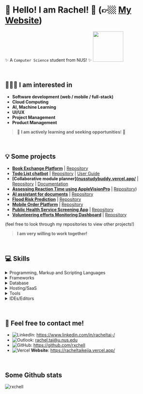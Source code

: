 # 👋 Hello! I am Rachel! 🤩 (👉🏼 [My Website](https://racheltaikejia.vercel.app/))
✨ A `Computer Science` student from NUS! ✨  <img src="https://media.giphy.com/media/kz6cm1kKle2MYkHtJF/giphy.gif" width="100"> 

<p>&nbsp;</p>

## 👩🏻‍💻 I am interested in 
- **Software development (web / mobile / full-stack)**
- **Cloud Computing**
- **AI, Machine Learning**
- **UI/UX**
- **Project Management**
- **Product Management**

> 🌟 **I am actively learning and seeking opportunities**! 🌟

<p>&nbsp;</p>

## 💡 Some projects 
- **[Book Exchange Platform](https://book-loop-book-exchange.vercel.app/)** | [Repository](https://github.com/rxchell/book-loop-book-exchange)
- **[Todo List chatbot](https://github.com/rxchell/ip/releases/tag/v0.2)** | [Repository](https://github.com/rxchell/ip) | [User Guide](https://rxchell.github.io/ip/)
- **[Collaborative module planner]([nusstudybuddy.vercel.app/](https://nusstudybuddy.vercel.app/)** | [Repository](https://github.com/zaidansani/studybuddy) | [Documentation](https://docs.google.com/document/d/1aSa_ZZtREEqHChgDiMM3X-dfN_XoRx2dnQXUlXDxpf8/edit?usp=sharing)
- **[Assessing Reaction Time using AppleVisionPro](https://github.com/rxchell/hacking-spatial-computing-2025)** | [Repository](https://github.com/rxchell/hacking-spatial-computing-2025))
- **[AI assistant for documents](https://www.community-hackathon.gov.sg/2025/safeshelter/)** | [Repository](https://github.com/rxchell/community-hackathon-2025)
- **[Flood Risk Prediction](https://www.community-hackathon.gov.sg/2025/safeshelter/)** | [Repository](https://github.com/rxchell/DeepFloodSG)
- **[Mobile Order Platform](https://github.com/rxchell/hack-and-roll-2025)** | [Repository](https://github.com/rxchell/hack-and-roll-2025)
- **[Public Health Service Screening App](https://phs-app-gules.vercel.app/login)** | [Repository](https://github.com/phs-screening/phs-app)
- **[Volunteering efforts Monitoring Dashboard](https://github.com/phhackforgood/impacttrack/tree/main)** | [Repository](https://github.com/phhackforgood/impacttrack)

(feel free to look through my repositories to view other projects!)

> **I am very willing to work together!**

<p>&nbsp;</p>

## 💻 Skills

<details>
  <summary>
    Programming, Markup and Scripting Languages
  </summary>

  ![Java](https://img.shields.io/badge/Java-ED8B00?style=for-the-badge&logo=java&logoColor=white)
  ![JavaScript](https://img.shields.io/badge/JavaScript-F7DF1E?style=for-the-badge&logo=JavaScript&logoColor=white)
  ![TypeScript](https://img.shields.io/badge/typescript-%23007ACC.svg?style=for-the-badge&logo=typescript&logoColor=white)
  ![Python](https://img.shields.io/badge/Python-14354C?style=for-the-badge&logo=python&logoColor=white)
  ![HTML](https://img.shields.io/badge/HTML-e34c26?style=for-the-badge&logo=html5&logoColor=white)
  ![CSS](https://img.shields.io/badge/CSS-2965f1?&style=for-the-badge&logo=css3&logoColor=white)
  ![Swift](https://img.shields.io/badge/Swift-FA7343?style=for-the-badge&logo=swift&logoColor=white)
  ![LaTeX](https://img.shields.io/badge/latex-%23008080.svg?style=for-the-badge&logo=latex&logoColor=white)
  ![Markdown](https://img.shields.io/badge/markdown-%23000000.svg?style=for-the-badge&logo=markdown&logoColor=white)
</details>

<details>
  <summary>
      Frameworks
  </summary>
  
![React](https://img.shields.io/badge/React-20232A?style=for-the-badge&logo=react&logoColor=61DAFB) 
![NodeJS](https://img.shields.io/badge/node.js-6DA55F?style=for-the-badge&logo=node.js&logoColor=white)
![React Native](https://img.shields.io/badge/react_native-%2320232a.svg?style=for-the-badge&logo=react&logoColor=%2361DAFB)
![Next JS](https://img.shields.io/badge/Next-black?style=for-the-badge&logo=next.js&logoColor=white)
![TailwindCSS](https://img.shields.io/badge/tailwindcss-%2338B2AC.svg?style=for-the-badge&logo=tailwind-css&logoColor=white)
![Django](https://img.shields.io/badge/django-%23092E20.svg?style=for-the-badge&logo=django&logoColor=white)
![DjangoREST](https://img.shields.io/badge/DJANGO-REST-ff1709?style=for-the-badge&logo=django&logoColor=white&color=ff1709&labelColor=gray)
![Bootstrap](https://img.shields.io/badge/bootstrap-%238511FA.svg?style=for-the-badge&logo=bootstrap&logoColor=white)
![MUI](https://img.shields.io/badge/MUI-%230081CB.svg?style=for-the-badge&logo=mui&logoColor=white)
</details>

<details>
  <summary>
     Database 
  </summary>

![Firebase](https://img.shields.io/badge/Firebase-039BE5?style=for-the-badge&logo=Firebase&logoColor=white)
![MongoDB](https://img.shields.io/badge/MongoDB-%234ea94b.svg?style=for-the-badge&logo=mongodb&logoColor=white)
![PostgreSQL](https://img.shields.io/badge/PostgreSQL-336791?style=for-the-badge&logo=postgresql&logoColor=white)
</details>

<details>
  <summary>
    Hosting/SaaS
  </summary>
  
![Vercel](https://img.shields.io/badge/vercel-%23000000.svg?style=for-the-badge&logo=vercel&logoColor=white)
![Firebase](https://img.shields.io/badge/Firebase-039BE5?style=for-the-badge&logo=Firebase&logoColor=white)
![AWS](https://img.shields.io/badge/AWS-%23FF9900.svg?style=for-the-badge&logo=amazon-aws&logoColor=white)
</details>

<details>
  <summary>
    Tools
  </summary>
  
![Figma](https://img.shields.io/badge/Figma-F24E1E.svg?logo=figma&logoColor=white&style=for-the-badge)
![GitHub Actions](https://img.shields.io/badge/github%20actions-%232671E5.svg?style=for-the-badge&logo=githubactions&logoColor=white)
![Git](https://img.shields.io/badge/git-%23F05033.svg?style=for-the-badge&logo=git&logoColor=white)
![Docker](https://img.shields.io/badge/docker-%230db7ed.svg?style=for-the-badge&logo=docker&logoColor=white)
![Anaconda](https://img.shields.io/badge/Anaconda-%2344A833.svg?style=for-the-badge&logo=anaconda&logoColor=white)
![Notion](https://img.shields.io/badge/Notion-%23000000.svg?style=for-the-badge&logo=notion&logoColor=white)

</details>

<details>
  <summary>
    IDEs/Editors
  </summary>
  
![Visual Studio Code](https://img.shields.io/badge/Visual_Studio_Code-0078D4?style=for-the-badge&logo=visual%20studio%20code&logoColor=white)
![IntelliJ IDEA](https://img.shields.io/badge/IntelliJIDEA-000000.svg?style=for-the-badge&logo=intellij-idea&logoColor=white)
![Jupyter Notebook](https://img.shields.io/badge/jupyter-%23FA0F00.svg?style=for-the-badge&logo=jupyter&logoColor=white)
![Xcode](https://img.shields.io/badge/Xcode-147EFB?style=for-the-badge&logo=xcode&logoColor=white)
![CodeSandbox](https://img.shields.io/badge/Codesandbox-040404?style=for-the-badge&logo=codesandbox&logoColor=DBDBDB)
![Vim](https://img.shields.io/badge/VIM-%2311AB00.svg?style=for-the-badge&logo=vim&logoColor=white)
</details>

<p>&nbsp;</p>

## 💬 Feel free to contact me!
- ![LinkedIn](https://img.shields.io/badge/LinkedIn-0077B5?style=for-the-badge&logo=linkedin&logoColor=white): https://www.linkedin.com/in/racheltai-/
- ![Outlook](https://img.shields.io/badge/Outlook-0078D4?style=for-the-badge&logo=microsoft-outlook&logoColor=white): rachel.tai@u.nus.edu
- ![GitHub](https://img.shields.io/badge/GitHub-181717?style=for-the-badge&logo=github&logoColor=white): https://github.com/rxchell
- ![Vercel](https://img.shields.io/badge/vercel-%23000000.svg?style=for-the-badge&logo=vercel&logoColor=white) **Website**: https://racheltaikejia.vercel.app/

<p>&nbsp;</p>

## Some Github stats
<img align="center" src="https://github-readme-stats.vercel.app/api?username=rxchell&show_icons=true&locale=en" alt="rxchell" />
